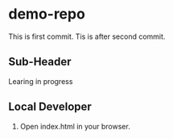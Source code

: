 # demo-repo

This is first commit.
Tis is after second commit.

## Sub-Header

Learing in progress

## Local Developer

1. Open index.html in your browser.
